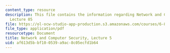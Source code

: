 ```yaml
---
content_type: resource
description: This file contains the information regarding Network and Computer Security,
  Lecture 05
file: https://ol-ocw-studio-app-production.s3.amazonaws.com/courses/6-857-network-and-computer-security-spring-2014/af613d5bbf100539a9ac8c05ecfd1b64_MIT6_857S14_Lec05.pdf
file_type: application/pdf
resourcetype: Document
title: Network and Computer Security, Lecture 5
uid: af613d5b-bf10-0539-a9ac-8c05ecfd1b64
---
```

